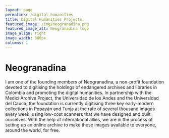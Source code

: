 ```yaml
---
layout: page
permalink: /digital_humanities
title: Digital Humanities Projects
featured_image: /img/neogranadina.png
featured_image_alt: Neogranadina logo
image_align: right
image_width: 300px
columns: 1
---
```


# Neogranadina

I am one of the founding members of Neogranadina, a non-profit foundation devoted to digitising the holdings of endangered archives and libraries in Colombia and promoting the digital humanities. In partnership with the Medici Archive Project, the Universidad de los Andes and the Universidad del Cauca, the foundation is currently digitising three key early-modern collections in Popayán and Tunja at the rate of several thousand images every week, using low-cost scanners that we have designed and built ourselves. With the help of international allies, we are in the process of setting up an online archive to make these images available to everyone, around the world, for free.
